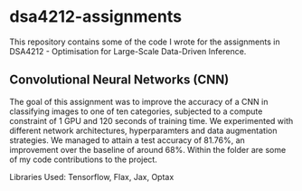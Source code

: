 # dsa4212-assignments
This repository contains some of the code I wrote for the assignments in DSA4212 - Optimisation for Large-Scale Data-Driven Inference.

## Convolutional Neural Networks (CNN)
The goal of this assignment was to improve the accuracy of a CNN in classifying images to one of ten categories, subjected to a compute constraint of 1 GPU and 120 seconds of training time. We experimented with different network architectures, hyperparamters and data augmentation strategies. We managed to attain a test accuracy of 81.76%, an improvement over the baseline of around 68%. Within the folder are some of my code contributions to the project.

Libraries Used: Tensorflow, Flax, Jax, Optax
